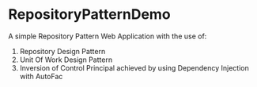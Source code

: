 # RepositoryPatternDemo

A simple Repository Pattern Web Application with the use of:

1. Repository Design Pattern  
2. Unit Of Work Design Pattern
3. Inversion of Control Principal achieved by using Dependency Injection with AutoFac
